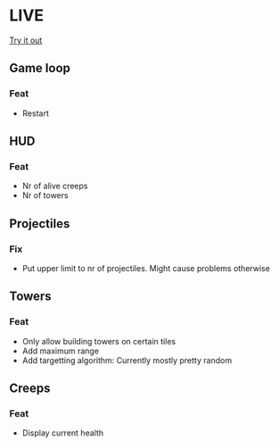# LIVE
[Try it out](https://lucb31.github.io/game-engine-go/)

## Game loop
### Feat
- Restart

## HUD
### Feat
- Nr of alive creeps
- Nr of towers

## Projectiles
### Fix
- Put upper limit to nr of projectiles. Might cause problems otherwise

## Towers

### Feat
- Only allow building towers on certain tiles
- Add maximum range
- Add targetting algorithm: Currently mostly pretty random 

## Creeps
### Feat
- Display current health

